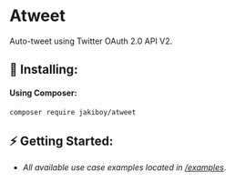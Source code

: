 # Atweet

Auto-tweet using Twitter OAuth 2.0 API V2.

## 🔧 Installing:

#### Using Composer:

```
composer require jakiboy/atweet
```

## ⚡ Getting Started:

* *All available use case examples located in [/examples](https://github.com/Jakiboy/atweet/tree/main/example)*.